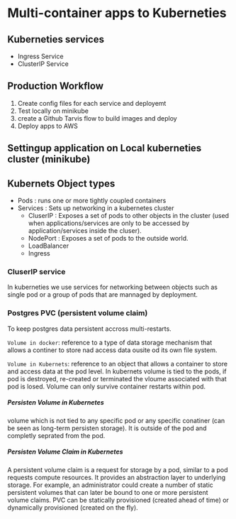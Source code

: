 # Multi-container apps to Kuberneties

## Kuberneties services
  * Ingress Service
  * ClusterIP Service

##  Production Workflow 
  1. Create config files for each service and deployemt
  2. Test locally on minikube
  3. create a Github Tarvis flow to build images and deploy
  4. Deploy apps to AWS 

## Settingup application on Local kuberneties cluster (minikube)

## Kubernets Object types 
 * Pods : runs one or more tightly coupled containers
 * Services : Sets up networking in a kubernetes cluster
   * CluserIP : Exposes a set of pods to other objects in the cluster (used when applications/services are only to be accessed by application/services inside the cluser).  
   * NodePort : Exposes a set of pods to the outside world. 
   * LoadBalancer
   * Ingress

### CluserIP service
In kuberneties we use services for networking between objects such as single pod or a group of pods that are mannaged by deployment.

### Postgres PVC (persistent volume claim)
To keep postgres data persistent accross multi-restarts.

`Volume in docker`: reference to a type of data storage mechanism that allows a continer to store nad access data ousite od its own file system. 

`Volume in Kubernets`: reference to an object that allows a container to store and access data at the pod level. In kubernets volume is tied to the pods, if pod is destroyed, re-created or terminated the vloume associated with that pod is losed. Volume can only survive container restarts within pod.

##### Persisten Volume in Kubernetes
volume which is not tied to any specific pod or any specific conatiner (can be seen as long-term persisten storage). It is outside of the pod and completly seprated from the pod.

##### Persisten Volume Claim in Kubernetes
A persistent volume claim is a request for storage by a pod, similar to a pod requests compute resources. It provides an abstraction layer to underlying storage. For example, an administrator could create a number of static persistent volumes that can later be bound to one or more persistent volume claims. PVC can be statically provisioned (created ahead of time) or dynamically provisioned (created on the fly).

